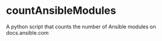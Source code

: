 # countAnsibleModules
A python script that counts the number of Ansible modules on docs.ansible.com
